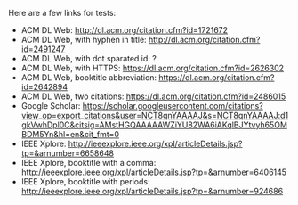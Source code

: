 Here are a few links for tests:

- ACM DL Web: http://dl.acm.org/citation.cfm?id=1721672
- ACM DL Web, with hyphen in title: http://dl.acm.org/citation.cfm?id=2491247
- ACM DL Web, with dot sparated id: ?
- ACM DL Web, with HTTPS: https://dl.acm.org/citation.cfm?id=2626302
- ACM DL Web, booktitle abbreviation: https://dl.acm.org/citation.cfm?id=2642894
- ACM DL Web, two citations: https://dl.acm.org/citation.cfm?id=2486015
- Google Scholar: https://scholar.googleusercontent.com/citations?view_op=export_citations&user=NCT8qnYAAAAJ&s=NCT8qnYAAAAJ:d1gkVwhDpl0C&citsig=AMstHGQAAAAAWZiYU82WA6iAKqlBJYtvyh65OMBDM5Yn&hl=en&cit_fmt=0
- IEEE Xplore: http://ieeexplore.ieee.org/xpl/articleDetails.jsp?tp=&arnumber=6658648
- IEEE Xplore, booktitle with a comma: http://ieeexplore.ieee.org/xpl/articleDetails.jsp?tp=&arnumber=6406145
- IEEE Xplore, booktitle with periods: http://ieeexplore.ieee.org/xpl/articleDetails.jsp?tp=&arnumber=924686
